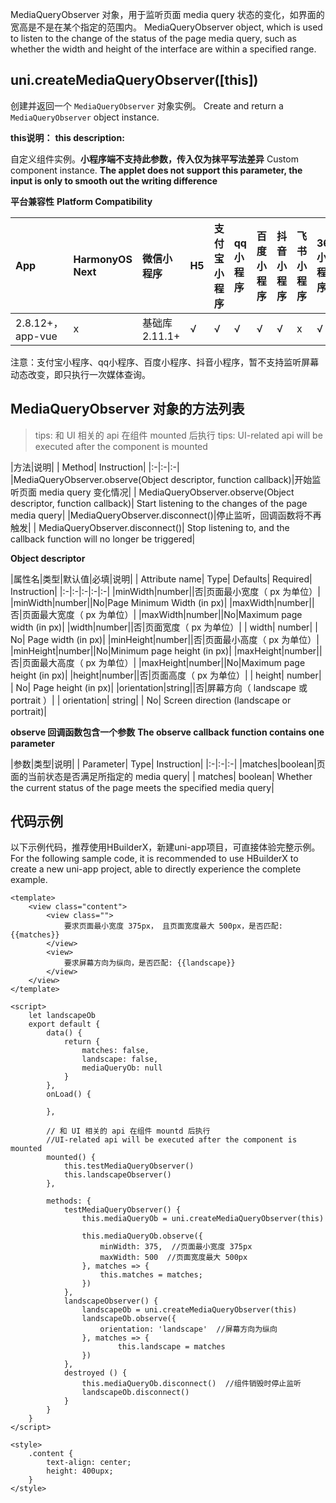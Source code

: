 MediaQueryObserver 对象，用于监听页面 media query 状态的变化，如界面的宽高是不是在某个指定的范围内。
MediaQueryObserver object, which is used to listen to the change of the status of the page media query, such as whether the width and height of the interface are within a specified range.

## uni.createMediaQueryObserver([this])
创建并返回一个 ``MediaQueryObserver`` 对象实例。
Create and return a `MediaQueryObserver` object instance.

**this说明：**
**this description:**

自定义组件实例。**小程序端不支持此参数，传入仅为抹平写法差异**
Custom component instance. **The applet does not support this parameter, the input is only to smooth out the writing difference**

**平台兼容性**
**Platform Compatibility**

|App|HarmonyOS Next|微信小程序|H5|支付宝小程序|qq小程序|百度小程序|抖音小程序|飞书小程序|360小程序|快应用|
|:-|:-|:-|:-|:-|:-|:-|:-|:-|:-|:-|
|2.8.12+，app-vue|x|基础库 2.11.1+|√|√|√|√|√|x|√|x|

注意：支付宝小程序、qq小程序、百度小程序、抖音小程序，暂不支持监听屏幕动态改变，即只执行一次媒体查询。

## MediaQueryObserver 对象的方法列表

>tips: 和 UI 相关的 api 在组件 mounted 后执行
> tips: UI-related api will be executed after the component is mounted

|方法|说明|
| Method| Instruction|
|:-|:-|:-|
|MediaQueryObserver.observe(Object descriptor, function callback)|开始监听页面 media query 变化情况|
| MediaQueryObserver.observe(Object descriptor, function callback)| Start listening to the changes of the page media query|
|MediaQueryObserver.disconnect()|停止监听，回调函数将不再触发|
| MediaQueryObserver.disconnect()| Stop listening to, and the callback function will no longer be triggered|

**Object descriptor**

|属性名|类型|默认值|必填|说明|
| Attribute name| Type| Defaults| Required| Instruction|
|:-|:-|:-|:-|:-|
|minWidth|number||否|页面最小宽度（ px 为单位）|
|minWidth|number||No|Page Minimum Width (in px)|
|maxWidth|number||否|页面最大宽度（ px 为单位）|
|maxWidth|number||No|Maximum page width (in px)|
|width|number||否|页面宽度（ px 为单位）|
| width| number| | No| Page width (in px)|
|minHeight|number||否|页面最小高度（ px 为单位）|
|minHeight|number||No|Minimum page height (in px)|
|maxHeight|number||否|页面最大高度（ px 为单位）|
|maxHeight|number||No|Maximum page height (in px)|
|height|number||否|页面高度（ px 为单位）|
| height| number| | No| Page height (in px)|
|orientation|string||否|屏幕方向（ landscape 或 portrait ）|
| orientation| string| | No| Screen direction (landscape or portrait)|

**observe 回调函数包含一个参数**
**The observe callback function contains one parameter**

|参数|类型|说明|
| Parameter| Type| Instruction|
|:-|:-|:-|
|matches|boolean|页面的当前状态是否满足所指定的 media query|
| matches| boolean| Whether the current status of the page meets the specified media query|

## 代码示例

以下示例代码，推荐使用HBuilderX，新建uni-app项目，可直接体验完整示例。
For the following sample code, it is recommended to use HBuilderX to create a new uni-app project, able to directly experience the complete example.

```vue
<template>
    <view class="content">
        <view class="">
            要求页面最小宽度 375px， 且页面宽度最大 500px，是否匹配: {{matches}}
        </view>
        <view>
            要求屏幕方向为纵向，是否匹配: {{landscape}}
        </view>
    </view>
</template>

<script>
    let landscapeOb
    export default {
        data() {
            return {
                matches: false,
                landscape: false,
                mediaQueryOb: null
            }
        },
        onLoad() {

        },

        // 和 UI 相关的 api 在组件 mountd 后执行
        //UI-related api will be executed after the component is mounted
        mounted() {
            this.testMediaQueryObserver()
            this.landscapeObserver()
        },

        methods: {
            testMediaQueryObserver() {
                this.mediaQueryOb = uni.createMediaQueryObserver(this)

                this.mediaQueryOb.observe({
                    minWidth: 375,  //页面最小宽度 375px
                    maxWidth: 500  //页面宽度最大 500px
                }, matches => {
                    this.matches = matches;
                })
            },
            landscapeObserver() {
                landscapeOb = uni.createMediaQueryObserver(this)
                landscapeOb.observe({
                    orientation: 'landscape'  //屏幕方向为纵向
                }, matches => {
                        this.landscape = matches
                })
            },
            destroyed () {
                this.mediaQueryOb.disconnect()  //组件销毁时停止监听
                landscapeOb.disconnect()
            }
        }
    }
</script>

<style>
    .content {
        text-align: center;
        height: 400upx;
    }
</style>
```
